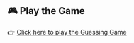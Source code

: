 ## 🎮 Play the Game

👉 [Click here to play the Guessing Game](https://sayan40020805.github.io/Guess_game/)
